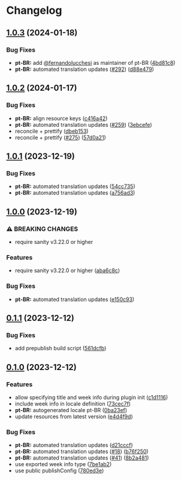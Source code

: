 # Changelog

## [1.0.3](https://github.com/sanity-io/locales/compare/locale-pt-br-v1.0.2...locale-pt-br-v1.0.3) (2024-01-18)


### Bug Fixes

* **pt-BR:** add [@fernandolucchesi](https://github.com/fernandolucchesi) as maintainer of pt-BR ([4bd81c8](https://github.com/sanity-io/locales/commit/4bd81c843547838cc24ed2788403f625756c5975))
* **pt-BR:** automated translation updates ([#292](https://github.com/sanity-io/locales/issues/292)) ([d88e479](https://github.com/sanity-io/locales/commit/d88e4798ea7a4e066dee4aa94cc6d9abedf8c34a))

## [1.0.2](https://github.com/sanity-io/locales/compare/locale-pt-br-v1.0.1...locale-pt-br-v1.0.2) (2024-01-17)


### Bug Fixes

* **pt-BR:** align resource keys ([c416a42](https://github.com/sanity-io/locales/commit/c416a4233ce4bf8975e295c2e3117c894be0fc5e))
* **pt-BR:** automated translation updates ([#259](https://github.com/sanity-io/locales/issues/259)) ([3ebcefe](https://github.com/sanity-io/locales/commit/3ebcefedf8d9ddd2447dfe314853cf532aa37fc7))
* reconcile + prettify ([dbeb153](https://github.com/sanity-io/locales/commit/dbeb153fc3f80207e357a888431d2fd739617821))
* reconcile + prettify ([#275](https://github.com/sanity-io/locales/issues/275)) ([57d0a21](https://github.com/sanity-io/locales/commit/57d0a21e05f631d47d74a2c029c9dcc3993bc7b0))

## [1.0.1](https://github.com/sanity-io/locales/compare/locale-pt-br-v1.0.0...locale-pt-br-v1.0.1) (2023-12-19)


### Bug Fixes

* **pt-BR:** automated translation updates ([54cc735](https://github.com/sanity-io/locales/commit/54cc7351d419d358d4365ee21532dee404b19d17))
* **pt-BR:** automated translation updates ([a756ad3](https://github.com/sanity-io/locales/commit/a756ad3656536bc752f23b58072ecefbc42279f5))

## [1.0.0](https://github.com/sanity-io/locales/compare/locale-pt-br-v0.1.1...locale-pt-br-v1.0.0) (2023-12-19)


### ⚠ BREAKING CHANGES

* require sanity v3.22.0 or higher

### Features

* require sanity v3.22.0 or higher ([aba6c8c](https://github.com/sanity-io/locales/commit/aba6c8c3fd4f6e11b193b96a3821420f72ccc47d))


### Bug Fixes

* **pt-BR:** automated translation updates ([e150c93](https://github.com/sanity-io/locales/commit/e150c93295914c6134d1faa5772e024fc43b1373))

## [0.1.1](https://github.com/sanity-io/locales/compare/locale-pt-br-v0.1.0...locale-pt-br-v0.1.1) (2023-12-12)


### Bug Fixes

* add prepublish build script ([561dcfb](https://github.com/sanity-io/locales/commit/561dcfb24ab12f98fcc590b0dbc2cf297ea60485))

## [0.1.0](https://github.com/sanity-io/locales/compare/locale-pt-br-v0.0.1...locale-pt-br-v0.1.0) (2023-12-12)


### Features

* allow specifying title and week info during plugin init ([c1d1116](https://github.com/sanity-io/locales/commit/c1d1116bab0c99c6506a9744e33d6cf282bf1c1b))
* include week info in locale definition ([73cec7f](https://github.com/sanity-io/locales/commit/73cec7fb69ac92a565282aac0d08f13b634372fb))
* **pt-BR:** autogenerated locale pt-BR ([0ba23ef](https://github.com/sanity-io/locales/commit/0ba23ef4e49a37ad8ba06b15ef711ecb6ce2755a))
* update resources from latest version ([e4d4f9d](https://github.com/sanity-io/locales/commit/e4d4f9daf8c2566f3ee7c9b002ac6d0051a2734c))


### Bug Fixes

* **pt-BR:** automated translation updates ([d21cccf](https://github.com/sanity-io/locales/commit/d21cccf324fc26b85c3eeda9c7100976a43247fb))
* **pt-BR:** automated translation updates ([#18](https://github.com/sanity-io/locales/issues/18)) ([b76f250](https://github.com/sanity-io/locales/commit/b76f2503f7365633384c40e2371544eb7849db0c))
* **pt-BR:** automated translation updates ([#41](https://github.com/sanity-io/locales/issues/41)) ([8b2a481](https://github.com/sanity-io/locales/commit/8b2a4810496f70ccb9ac60ab431161a64049475d))
* use exported week info type ([7be1ab2](https://github.com/sanity-io/locales/commit/7be1ab27939e1836e000155c576362fb5f54bd3e))
* use public publishConfig ([780ed3e](https://github.com/sanity-io/locales/commit/780ed3e6d35198fedebd769e71bf1dcc09fc6528))
